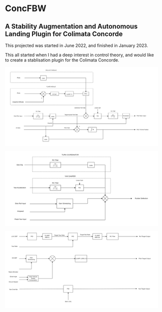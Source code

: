 # ConcFBW
## A Stability Augmentation and Autonomous Landing Plugin for Colimata Concorde


This projected was started in June 2022, and finished in January 2023.

This all started when I had a deep interest in control theory, and would like to create a stablisation plugin for the Colimata Concorde.

![alt text](https://github.com/hkkhkhkhk/ConcFBW/blob/main/diagrams/flytheairplane.png)

![alt text](https://github.com/hkkhkhkhk/ConcFBW/blob/main/diagrams/yawdamper.png)

![alt text](https://github.com/hkkhkhkhk/ConcFBW/blob/main/diagrams/autoland.png)




